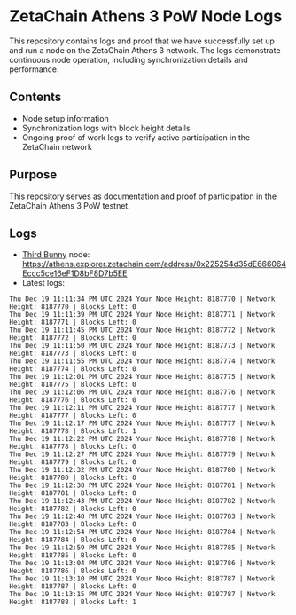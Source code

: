 # ZetaChain Athens 3 PoW Node Logs
This repository contains logs and proof that we have successfully set up and run a node on the ZetaChain Athens 3 network. The logs demonstrate continuous node operation, including synchronization details and performance.

## Contents
- Node setup information
- Synchronization logs with block height details
- Ongoing proof of work logs to verify active participation in the ZetaChain network

## Purpose
This repository serves as documentation and proof of participation in the ZetaChain Athens 3 PoW testnet.

## Logs

- [Third Bunny](https://thirdbunny.xyz/) node: https://athens.explorer.zetachain.com/address/0x225254d35dE666064Eccc5ce16eF1D8bF8D7b5EE
- Latest logs:
```
Thu Dec 19 11:11:34 PM UTC 2024 Your Node Height: 8187770 | Network Height: 8187770 | Blocks Left: 0
Thu Dec 19 11:11:39 PM UTC 2024 Your Node Height: 8187771 | Network Height: 8187771 | Blocks Left: 0
Thu Dec 19 11:11:45 PM UTC 2024 Your Node Height: 8187772 | Network Height: 8187772 | Blocks Left: 0
Thu Dec 19 11:11:50 PM UTC 2024 Your Node Height: 8187773 | Network Height: 8187773 | Blocks Left: 0
Thu Dec 19 11:11:55 PM UTC 2024 Your Node Height: 8187774 | Network Height: 8187774 | Blocks Left: 0
Thu Dec 19 11:12:01 PM UTC 2024 Your Node Height: 8187775 | Network Height: 8187775 | Blocks Left: 0
Thu Dec 19 11:12:06 PM UTC 2024 Your Node Height: 8187776 | Network Height: 8187776 | Blocks Left: 0
Thu Dec 19 11:12:11 PM UTC 2024 Your Node Height: 8187777 | Network Height: 8187777 | Blocks Left: 0
Thu Dec 19 11:12:17 PM UTC 2024 Your Node Height: 8187777 | Network Height: 8187778 | Blocks Left: 1
Thu Dec 19 11:12:22 PM UTC 2024 Your Node Height: 8187778 | Network Height: 8187778 | Blocks Left: 0
Thu Dec 19 11:12:27 PM UTC 2024 Your Node Height: 8187779 | Network Height: 8187779 | Blocks Left: 0
Thu Dec 19 11:12:32 PM UTC 2024 Your Node Height: 8187780 | Network Height: 8187780 | Blocks Left: 0
Thu Dec 19 11:12:38 PM UTC 2024 Your Node Height: 8187781 | Network Height: 8187781 | Blocks Left: 0
Thu Dec 19 11:12:43 PM UTC 2024 Your Node Height: 8187782 | Network Height: 8187782 | Blocks Left: 0
Thu Dec 19 11:12:48 PM UTC 2024 Your Node Height: 8187783 | Network Height: 8187783 | Blocks Left: 0
Thu Dec 19 11:12:54 PM UTC 2024 Your Node Height: 8187784 | Network Height: 8187784 | Blocks Left: 0
Thu Dec 19 11:12:59 PM UTC 2024 Your Node Height: 8187785 | Network Height: 8187785 | Blocks Left: 0
Thu Dec 19 11:13:04 PM UTC 2024 Your Node Height: 8187786 | Network Height: 8187786 | Blocks Left: 0
Thu Dec 19 11:13:10 PM UTC 2024 Your Node Height: 8187787 | Network Height: 8187787 | Blocks Left: 0
Thu Dec 19 11:13:15 PM UTC 2024 Your Node Height: 8187787 | Network Height: 8187788 | Blocks Left: 1
```
